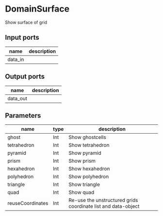 
# DomainSurface
Show surface of grid

## Input ports
|name|description|
|-|-|
|data_in||



## Output ports
|name|description|
|-|-|
|data_out||



## Parameters
|name|type|description|
|-|-|-|
|ghost|Int|Show ghostcells|
|tetrahedron|Int|Show tetrahedron|
|pyramid|Int|Show pyramid|
|prism|Int|Show prism|
|hexahedron|Int|Show hexahedron|
|polyhedron|Int|Show polyhedron|
|triangle|Int|Show triangle|
|quad|Int|Show quad|
|reuseCoordinates|Int|Re-use the unstructured grids coordinate list and data-object|
